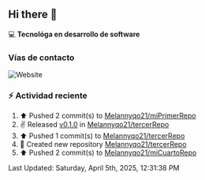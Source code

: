 ## Hi there 👋

:computer: **Tecnológa en desarrollo de software**
>

### Vías de contacto

<!--![Website](https://github.com/Melannyqo21-up-green?style=for-the-badge)-->
![Website](https://img.shields.io/badge/github.com/Melannyqo21-up-green?style=for-the-badge)


### :zap: Actividad reciente
<!--RECENT_ACTIVITY:start-->
1. ⬆️ Pushed 2 commit(s) to [Melannyqo21/miPrimerRepo](https://github.com/Melannyqo21/miPrimerRepo)<br>
2. ✌️ Released [v0.1.0](https://github.com/Melannyqo21/tercerRepo/releases/tag/v0.1.0) in [Melannyqo21/tercerRepo](https://github.com/Melannyqo21/tercerRepo)<br>
3. ⬆️ Pushed 1 commit(s) to [Melannyqo21/tercerRepo](https://github.com/Melannyqo21/tercerRepo)<br>
4. 📔 Created new repository [Melannyqo21/tercerRepo](https://github.com/Melannyqo21/tercerRepo)<br>
5. ⬆️ Pushed 2 commit(s) to [Melannyqo21/miCuartoRepo](https://github.com/Melannyqo21/miCuartoRepo)<br>
<!--RECENT_ACTIVITY:end-->
<!--RECENT_ACTIVITY:last_update-->
Last Updated: Saturday, April 5th, 2025, 12:31:38 PM
<!--RECENT_ACTIVITY:last_update_end-->


<!--
**Melannyqo21/Melannyqo21** is a ✨ _special_ ✨ repository because its `README.md` (this file) appears on your GitHub profile.

Here are some ideas to get you started:

- 🔭 I’m currently working on ...
- 🌱 I’m currently learning ...
- 👯 I’m looking to collaborate on ...
- 🤔 I’m looking for help with ...
- 💬 Ask me about ...
- 📫 How to reach me: ...
- 😄 Pronouns: ...
- ⚡ Fun fact: ...
-->

